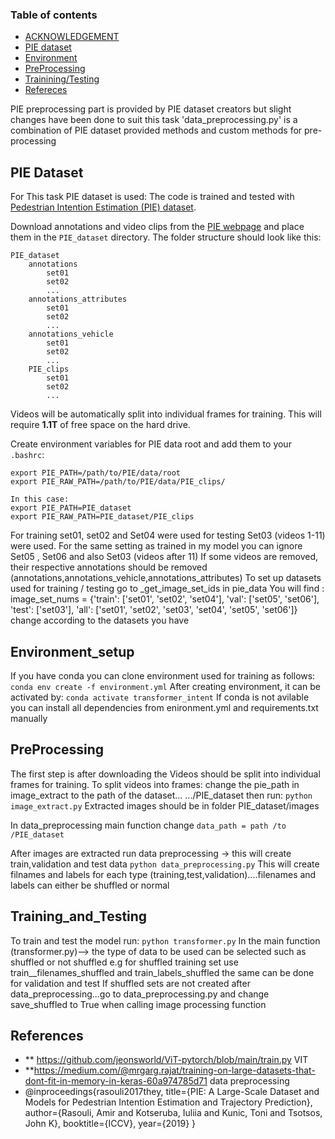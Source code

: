 ### Table of contents
* [ACKNOWLEDGEMENT](#ACKNOWLEDGEMENT)
* [PIE dataset](#datasets)
* [Environment](#Environment_setup)
* [PreProcessing](#PreProcessing)
* [Trainining/Testing](#Training_and_Testing)
* [Refereces ](#Refereces)


<a name="ACKNOWLEDGEMENT"></a>
PIE preprocessing part is provided by PIE dataset creators but slight changes have been done to suit this task 
'data_preprocessing.py' is a combination of PIE dataset provided methods and custom methods for pre-processing

<a name="datasets"></a>
## PIE Dataset
For This task PIE dataset is used: 
The code is trained and tested with [Pedestrian Intention Estimation (PIE) dataset](http://data.nvision2.eecs.yorku.ca/PIE_dataset/).

Download annotations and video clips from the [PIE webpage](http://data.nvision2.eecs.yorku.ca/PIE_dataset/) and place them in the `PIE_dataset` directory. The folder structure should look like this:

```
PIE_dataset
    annotations
        set01
        set02
        ...
    annotations_attributes
        set01
        set02
        ...
    annotations_vehicle
        set01
        set02
        ...
    PIE_clips
        set01
        set02
        ...

```

Videos will be automatically split into individual frames for training. This will require **1.1T** of free space on the hard drive.

Create environment variables for PIE data root and add them to your `.bashrc`:

```
export PIE_PATH=/path/to/PIE/data/root
export PIE_RAW_PATH=/path/to/PIE/data/PIE_clips/

In this case:
export PIE_PATH=PIE_dataset
export PIE_RAW_PATH=PIE_dataset/PIE_clips
```


For training set01, set02 and Set04 were used for testing Set03 (videos 1-11) were used.
For the same setting as trained in my model you can ignore Set05 , Set06 and also Set03 (videos after 11)
If some videos are removed, their respective annotations should be removed (annotations,annotations_vehicle,annotations_attributes)
To set up datasets used for training / testing go to _get_image_set_ids in pie_data
You will find : image_set_nums = {'train': ['set01', 'set02', 'set04'],
                          'val': ['set05', 'set06'],
                          'test': ['set03'],
                          'all': ['set01', 'set02', 'set03',
                                  'set04', 'set05', 'set06']}
change according to the datasets you have 

<a name="Environment_setup"></a>
## Environment_setup 
If you have conda you can clone environment used for training as follows:
``` conda env create -f environment.yml ```
After creating environment, it can be activated by:
 ``` conda activate transformer_intent ```
If conda is not avilable you can install all dependencies from enironment.yml and requirements.txt manually


<a name="PreProcessing"></a>
## PreProcessing 
The first step is after downloading the Videos should be split into individual frames for training. 
To split videos into frames:  change the pie_path in image_extract to the path of the dataset... .../PIE_dataset then run:
``` python image_extract.py ```   Extracted images should be in folder PIE_dataset/images

In data_preprocessing main function change
``` data_path = path /to /PIE_dataset ```  

After images are extracted run data preprocessing -> this will create train,validation and test data 
``` python data_preprocessing.py ``` 
This will create filnames and labels for each type (training,test,validation)....filenames and labels can either be shuffled or normal


<a name="Training_and_Testing"></a>
## Training_and_Testing
To train and test the model run:
``` python transformer.py ``` 
In the main function (transformer.py)--> the type of data to be used can be selected such as shuffled or not shuffled
e.g for shuffled training set use train__filenames_shuffled and train_labels_shuffled the same can be done for validation and test
If shuffled sets are not created after data_preprocessing...go to data_preprocessing.py and change save_shuffled to True when calling image processing function

<a name="References"></a>
## References
* ** https://github.com/jeonsworld/ViT-pytorch/blob/main/train.py       VIT
* **https://medium.com/@mrgarg.rajat/training-on-large-datasets-that-dont-fit-in-memory-in-keras-60a974785d71  data preprocessing
* @inproceedings{rasouli2017they,
  title={PIE: A Large-Scale Dataset and Models for Pedestrian Intention Estimation and Trajectory Prediction},
  author={Rasouli, Amir and Kotseruba, Iuliia and Kunic, Toni and Tsotsos, John K},
  booktitle={ICCV},
  year={2019}
}
